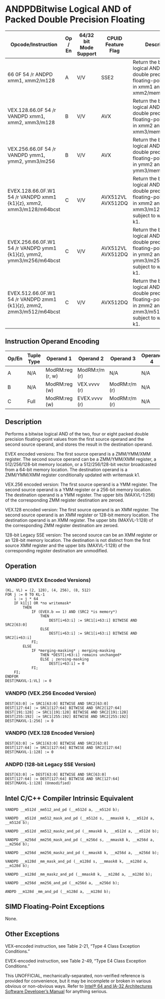 # ANDPD**Bitwise Logical AND of Packed Double Precision Floating**

| Opcode/Instruction                                                   | Op / En | 64/32 bit Mode Support | CPUID Feature Flag | Description                                                                                                                            |
| -------------------------------------------------------------------- | ------- | ---------------------- | ------------------ | -------------------------------------------------------------------------------------------------------------------------------------- |
| 66 0F 54 /r ANDPD xmm1, xmm2/m128                                    | A       | V/V                    | SSE2               | Return the bitwise logical AND of packed double precision floating-point values in xmm1 and xmm2/mem.                                  |
| VEX.128.66.0F 54 /r VANDPD xmm1, xmm2, xmm3/m128                     | B       | V/V                    | AVX                | Return the bitwise logical AND of packed double precision floating-point values in xmm2 and xmm3/mem.                                  |
| VEX.256.66.0F 54 /r VANDPD ymm1, ymm2, ymm3/m256                     | B       | V/V                    | AVX                | Return the bitwise logical AND of packed double precision floating-point values in ymm2 and ymm3/mem.                                  |
| EVEX.128.66.0F.W1 54 /r VANDPD xmm1 {k1}{z}, xmm2, xmm3/m128/m64bcst | C       | V/V                    | AVX512VL AVX512DQ  | Return the bitwise logical AND of packed double precision floating-point values in xmm2 and xmm3/m128/m64bcst subject to writemask k1. |
| EVEX.256.66.0F.W1 54 /r VANDPD ymm1 {k1}{z}, ymm2, ymm3/m256/m64bcst | C       | V/V                    | AVX512VL AVX512DQ  | Return the bitwise logical AND of packed double precision floating-point values in ymm2 and ymm3/m256/m64bcst subject to writemask k1. |
| EVEX.512.66.0F.W1 54 /r VANDPD zmm1 {k1}{z}, zmm2, zmm3/m512/m64bcst | C       | V/V                    | AVX512DQ           | Return the bitwise logical AND of packed double precision floating-point values in zmm2 and zmm3/m512/m64bcst subject to writemask k1. |

## Instruction Operand Encoding

| Op/En | Tuple Type | Operand 1        | Operand 2     | Operand 3     | Operand 4 |
| ----- | ---------- | ---------------- | ------------- | ------------- | --------- |
| A     | N/A        | ModRM:reg (r, w) | ModRM:r/m (r) | N/A           | N/A       |
| B     | N/A        | ModRM:reg (w)    | VEX.vvvv (r)  | ModRM:r/m (r) | N/A       |
| C     | Full       | ModRM:reg (w)    | EVEX.vvvv (r) | ModRM:r/m (r) | N/A       |

## Description

Performs a bitwise logical AND of the two, four or eight packed double precision floating-point values from the first source operand and the second source operand, and stores the result in the destination operand.

EVEX encoded versions: The first source operand is a ZMM/YMM/XMM register. The second source operand can be a ZMM/YMM/XMM register, a 512/256/128-bit memory location, or a 512/256/128-bit vector broadcasted from a 64-bit memory location. The destination operand is a ZMM/YMM/XMM register conditionally updated with writemask k1.

VEX.256 encoded version: The first source operand is a YMM register. The second source operand is a YMM register or a 256-bit memory location. The destination operand is a YMM register. The upper bits (MAXVL-1:256) of the corresponding ZMM register destination are zeroed.

VEX.128 encoded version: The first source operand is an XMM register. The second source operand is an XMM register or 128-bit memory location. The destination operand is an XMM register. The upper bits (MAXVL-1:128) of the corresponding ZMM register destination are zeroed.

128-bit Legacy SSE version: The second source can be an XMM register or an 128-bit memory location. The destination is not distinct from the first source XMM register and the upper bits (MAXVL-1:128) of the corresponding register destination are unmodified.

## Operation

### VANDPD (EVEX Encoded Versions)

```
(KL, VL) = (2, 128), (4, 256), (8, 512)
FOR j := 0 TO KL-1
    i := j * 64
    IF k1[j] OR *no writemask*
        THEN
            IF (EVEX.b == 1) AND (SRC2 *is memory*)
                THEN
                    DEST[i+63:i] := SRC1[i+63:i] BITWISE AND SRC2[63:0]
                ELSE
                    DEST[i+63:i] := SRC1[i+63:i] BITWISE AND SRC2[i+63:i]
            FI;
        ELSE
            IF *merging-masking* ; merging-masking
                THEN *DEST[i+63:i] remains unchanged*
                ELSE ; zeroing-masking
                    DEST[i+63:i] = 0
            FI;
    FI;
ENDFOR
DEST[MAXVL-1:VL] := 0

```

### VANDPD (VEX.256 Encoded Version)

```
DEST[63:0] := SRC1[63:0] BITWISE AND SRC2[63:0]
DEST[127:64] := SRC1[127:64] BITWISE AND SRC2[127:64]
DEST[191:128] := SRC1[191:128] BITWISE AND SRC2[191:128]
DEST[255:192] := SRC1[255:192] BITWISE AND SRC2[255:192]
DEST[MAXVL-1:256] := 0

```

### VANDPD (VEX.128 Encoded Version)

```
DEST[63:0] := SRC1[63:0] BITWISE AND SRC2[63:0]
DEST[127:64] := SRC1[127:64] BITWISE AND SRC2[127:64]
DEST[MAXVL-1:128] := 0

```

### ANDPD (128-bit Legacy SSE Version)

```
DEST[63:0] := DEST[63:0] BITWISE AND SRC[63:0]
DEST[127:64] := DEST[127:64] BITWISE AND SRC[127:64]
DEST[MAXVL-1:128] (Unmodified)

```

## Intel C/C++ Compiler Intrinsic Equivalent

```
VANDPD __m512d _mm512_and_pd (__m512d a, __m512d b);

```

```
VANDPD __m512d _mm512_mask_and_pd (__m512d s, __mmask8 k, __m512d a, __m512d b);

```

```
VANDPD __m512d _mm512_maskz_and_pd (__mmask8 k, __m512d a, __m512d b);

```

```
VANDPD __m256d _mm256_mask_and_pd (__m256d s, __mmask8 k, __m256d a, __m256d b);

```

```
VANDPD __m256d _mm256_maskz_and_pd (__mmask8 k, __m256d a, __m256d b);

```

```
VANDPD __m128d _mm_mask_and_pd (__m128d s, __mmask8 k, __m128d a, __m128d b);

```

```
VANDPD __m128d _mm_maskz_and_pd (__mmask8 k, __m128d a, __m128d b);

```

```
VANDPD __m256d _mm256_and_pd (__m256d a, __m256d b);

```

```
ANDPD __m128d _mm_and_pd (__m128d a, __m128d b);

```

## SIMD Floating-Point Exceptions

None.

## Other Exceptions

VEX-encoded instruction, see Table 2-21, “Type 4 Class Exception Conditions.”

EVEX-encoded instruction, see Table 2-49, “Type E4 Class Exception Conditions.”

This UNOFFICIAL, mechanically-separated, non-verified reference is provided for convenience, but it may be
incomplete or broken in various obvious or non-obvious
ways. Refer to [Intel® 64 and IA-32 Architectures Software Developer’s Manual](https://software.intel.com/en-us/download/intel-64-and-ia-32-architectures-sdm-combined-volumes-1-2a-2b-2c-2d-3a-3b-3c-3d-and-4) for anything serious.
